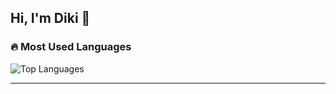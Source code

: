 ## Hi, I'm Diki 👋

### 🔥 Most Used Languages  
![Top Languages](https://github-readme-stats.vercel.app/api/top-langs/?username=wawaiguntang&layout=compact&langs_count=8&theme=tokyonight)

---

<!--
**wawaiguntang/wawaiguntang** is a ✨ _special_ ✨ repository because its `README.md` (this file) appears on your GitHub profile.

Here are some ideas to get you started:

- 🔭 I’m currently working on ...
- 🌱 I’m currently learning ...
- 👯 I’m looking to collaborate on ...
- 🤔 I’m looking for help with ...
- 💬 Ask me about ...
- 📫 How to reach me: ...
- 😄 Pronouns: ...
- ⚡ Fun fact: ...
-->
